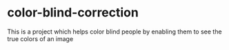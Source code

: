 # color-blind-correction
This is a project which helps color blind people by enabling them to see the true colors of an image
